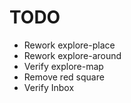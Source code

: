 # TODO

* Rework explore-place
* Rework explore-around
* Verify explore-map
* Remove red square
* Verify Inbox